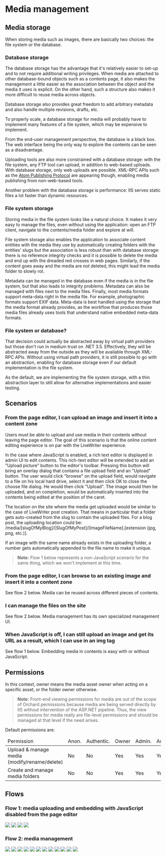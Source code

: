 Media management
================

## Media storage
When storing media such as images, there are basically two choices: the file system or the database.

### Database storage
The database storage has the advantage that it's relatively easier to set-up and to not require additional writing privileges. When media are attached to other database-bound objects such as a contents page, it also makes the management a little easier as the association between the object and the media it uses is explicit. On the other hand, such a structure also makes it more difficult to reuse media across objects.

Database storage also provides great freedom to add arbitrary metadata and also handle multiple revisions, drafts, etc.

To properly scale, a database storage for media will probably have to implement many features of a file system, which may be expensive to implement.

From the end-user management perspective, the database is a black box. The web interface being the only way to explore the contents can be seen as a disadvantage.

Uploading tools are also more constrained with a database storage: with the file system, any FTP tool can upload, in addition to web-based uploads. With database storage, only web uploads are possible. XML-RPC APIs such as the [Atom Publishing Protocol](http://tools.ietf.org/html/rfc5023) are appearing though, enabling media publishing from non-web-based tools.

Another problem with the database storage is performance: IIS serves static files a lot faster than dynamic resources.

### File system storage
Storing media in the file system looks like a natural choice. It makes it very easy to manage the files, even without using the application: open an FTP client, navigate to the contents/media folder and explore at will.

File system storage also enables the application to associate content entities with the media they use by automatically creating folders with the entities' slugs but the association is less robust than with database storage: there is no reference integrity checks and it is possible to delete the media and end up with the dreaded red crosses in web pages. Similarly, if the content goes away and the media are not deleted, this might lead the media folder to slowly rot.

Metadata can be managed in the database even if the media is in the file system, but that also leads to integrity problems. Metadata can also be managed with files next to the media files. Finally, most media formats support meta-data right in the media file. For example, photographic formats support EXIF data. Meta-data is best handled using the storage that the media format already provides, as the workflow that produces those media files already uses tools that understand native embedded meta-data formats.

### File system or database?
That decision could actually be abstracted away by virtual path providers but those don't run in medium trust on .NET 3.5. Effectively, they will be abstracted away from the outside as they will be available through XML-RPC APIs. Without using virtual path providers, it is still possible to go with an abstraction, enabling for database storage even if our default implementation is the file system.

As the default, we are implementing the file system storage, with a thin abstraction layer to still allow for alternative implementations and easier testing.

## Scenarios

### From the page editor, I can upload an image and insert it into a content zone
Users must be able to upload and use media in their contents without leaving the page editor. The goal of this scenario is that the online content editing experience is on par with the LiveWriter experience.

In the case where JavaScript is enabled, a rich text editor is displayed in admin UI to edit contents. This rich-text editor will be extended to add an "Upload picture" button to the editor's toolbar. Pressing this button will bring an overlay dialog that contains a file upload field and an "Upload" button. The user would click "browse" on the upload field, would navigate to a file on his local hard drive, select it and then click OK to close the choose file dialog. He would then click "Upload". The image would then be uploaded, and on completion, would be automatically inserted into the contents being edited at the position of the caret.

The location on the site where the media get uploaded would be similar to the case of LiveWriter post creation. That means in particular that a folder gets auto-created from the slug to contain the uploaded files. For a blog post, the uploading location could be: /media/\[slugOfMyBlog\]/\[SlugOfMyPost\]/\[ImageFileName\]\.\[extension \(jpg, png, etc\.\)\].

If an image with the same name already exists in the uploading folder, a number gets automatically appended to the file name to make it unique.

> **Note:** Flow 1 below represents a non-JavaScript scenario for the same thing, which we won't implement at this time.

### From the page editor, I can browse to an existing image and insert it into a content zone
See flow 2 below. Media can be reused across different pieces of contents.

### I can manage the files on the site
See flow 2 below. Media management has its own specialized management UI.

### When JavaScript is off, I can still upload an image and get its URL as a result, which I can use in an img tag
See flow 1 below. Embedding media in contents is easy with or without JavaScript.

## Permissions

In this context, owner means the media asset owner when acting on a specific asset, or the folder owner otherwise.

> **Note:** Front-end viewing permissions for media are out of the scope of Orchard permissions because media are being served directly by IIS without intervention of the ASP.NET pipeline. Thus, the view permissions for media really are file-level permissions and should be managed at that level if the need arises.

Default permissions are:

<table><thead><tr>
    <td>Permission</td>
    <td>Anon. </td>
    <td>Authentic. </td>
    <td>Owner </td>
    <td>Admin. </td>
    <td>Author </td>
    <td>Editor</td>
</tr></thead><tbody>
    <tr>
        <td>Upload &amp; manage media (modify/rename/delete)</td>
        <td>No</td>
        <td>No</td>
        <td>Yes</td>
        <td>Yes</td>
        <td>Yes</td>
        <td>Yes</td>
    </tr>
    <tr>
        <td>Create and manage media folders</td>
        <td>No</td>
        <td>No</td>
        <td>Yes</td>
        <td>Yes</td>
        <td>Yes</td>
        <td>No</td>
    </tr>
</tbody></table>

## Flows

### Flow 1: media uploading and embedding with JavaScript disabled from the page editor
![](../Attachments/media-management/2.1_s.png)
![](../Attachments/media-management/2.2_s.png)
![](../Attachments/media-management/2.3_s.png)
![](../Attachments/media-management/2.4_s.png)

### Flow 2: media management
![](../Attachments/media-management/1_s.png)
![](../Attachments/media-management/2_s.png)
![](../Attachments/media-management/3_s.png)
![](../Attachments/media-management/4_s.png)
![](../Attachments/media-management/5_s.png)
![](../Attachments/media-management/6_s.png)
![](../Attachments/media-management/7_s.png)
![](../Attachments/media-management/8_s.png)
![](../Attachments/media-management/9_s.png)
![](../Attachments/media-management/10_s.png)
![](../Attachments/media-management/11_s.png)
![](../Attachments/media-management/12_s.png)
